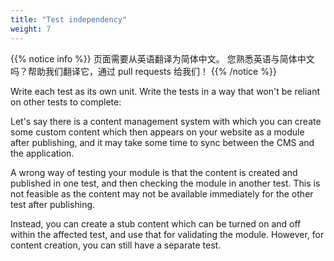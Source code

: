 ```yaml
---
title: "Test independency"
weight: 7
---
```


{{% notice info %}}
<i class="fas fa-language"></i> 页面需要从英语翻译为简体中文。
您熟悉英语与简体中文吗？帮助我们翻译它，通过 pull requests 给我们！
{{% /notice %}}

Write each test as its own unit. Write the tests in a way that won't be
reliant on other tests to complete:

Let's say there is a content management system with which you can create
some custom content which then appears on your website as a module after
publishing, and it may take some time to sync between the CMS and the
application.

A wrong way of testing your module is that the content is created and
published in one test, and then checking the module in another test. This
is not feasible as the content may not be available immediately for the
other test after publishing.

Instead, you can create a stub content which can be turned on and off
within the affected test, and use that for validating the module. However,
for content creation, you can still have a separate test.
